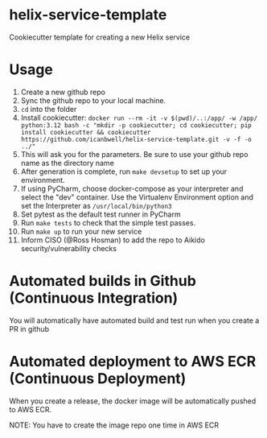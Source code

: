 # helix-service-template
Cookiecutter template for creating a new Helix service

# Usage
1. Create a new github repo
2. Sync the github repo to your local machine.
3. `cd` into the folder
4. Install cookiecutter: `docker run --rm -it -v $(pwd)/..:/app/ -w /app/ python:3.12 bash -c "mkdir -p cookiecutter; cd cookiecutter; pip install cookiecutter && cookiecutter https://github.com/icanbwell/helix-service-template.git -v -f -o ../"`
6. This will ask you for the parameters.  Be sure to use your github repo name as the directory name
7. After generation is complete, run `make devsetup` to set up your environment.
8. If using PyCharm, choose docker-compose as your interpreter and select the "dev" container.  Use the Virtualenv Environment option and set the Interpreter as `/usr/local/bin/python3`
9. Set pytest as the default test runner in PyCharm
10. Run `make tests` to check that the simple test passes.
11. Run `make up` to run your new service
12. Inform CISO (@Ross Hosman) to add the repo to Aikido security/vulnerability checks


# Automated builds in Github (Continuous Integration)
You will automatically have automated build and test run when you create a PR in github

# Automated deployment to AWS ECR (Continuous Deployment)
When you create a release, the docker image will be automatically pushed to AWS ECR.

NOTE: You have to create the image repo one time in AWS ECR




